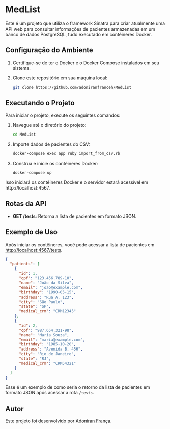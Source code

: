 # MedList

Este é um projeto que utiliza o framework Sinatra para criar atualmente uma API web para consultar informações de pacientes armazenadas em um banco de dados PostgreSQL, tudo executado em contêineres Docker.

## Configuração do Ambiente

1. Certifique-se de ter o Docker e o Docker Compose instalados em seu sistema.
2. Clone este repositório em sua máquina local:

    ```bash
    git clone https://github.com/adoniranfranceh/MedList
    ```

## Executando o Projeto

Para iniciar o projeto, execute os seguintes comandos:

1. Navegue até o diretório do projeto:

    ```bash
    cd MedList
    ```

2. Importe dados de pacientes do CSV:

    ```bash
    docker-compose exec app ruby import_from_csv.rb
    ```

3. Construa e inicie os contêineres Docker:

    ```bash
    docker-compose up
    ```

Isso iniciará os contêineres Docker e o servidor estará acessível em http://localhost:4567.

## Rotas da API

- **GET /tests**: Retorna a lista de pacientes em formato JSON.


## Exemplo de Uso

Após iniciar os contêineres, você pode acessar a lista de pacientes em [http://localhost:4567/tests](http://localhost:4567/tests).

```json
{
  "patients": [
    {
      "id": 1,
      "cpf": "123.456.789-10",
      "name": "João da Silva",
      "email": "joao@example.com",
      "birthday": "1990-05-15",
      "address": "Rua A, 123",
      "city": "São Paulo",
      "state": "SP",
      "medical_crm": "CRM12345"
    },
    {
      "id": 2,
      "cpf": "987.654.321-98",
      "name": "Maria Souza",
      "email": "maria@example.com",
      "birthday": "1985-10-20",
      "address": "Avenida B, 456",
      "city": "Rio de Janeiro",
      "state": "RJ",
      "medical_crm": "CRM54321"
    }
  ]
}
```
Esse é um exemplo de como seria o retorno da lista de pacientes em formato JSON após acessar a rota `/tests`.

## Autor

Este projeto foi desenvolvido por [Adoniran França](https://github.com/adoniranfranceh).

